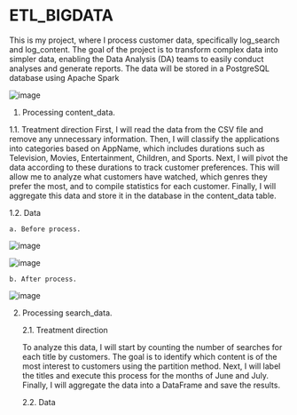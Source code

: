 # ETL_BIGDATA
This is my project, where I process customer data, specifically log_search and log_content. The goal of the project is to transform complex data into simpler data, enabling the Data Analysis (DA) teams to easily conduct analyses and generate reports. The data will be stored in a PostgreSQL database using Apache Spark

![image](https://github.com/user-attachments/assets/c5c2368f-2c97-4dd8-9f60-a1302ac582ed)

1. Processing content_data.
   
  1.1. Treatment direction
   First, I will read the data from the CSV file and remove any unnecessary information. Then, I will classify the applications into categories based on AppName, which includes durations such as Television, Movies, Entertainment, Children, and Sports. Next, I will pivot the data according to these durations to track customer preferences. This will allow me to analyze what customers have watched, which genres they prefer the most, and to compile statistics for each customer. Finally, I will aggregate this data and store it in the database in the content_data table.
   
   1.2. Data
   
    a. Before process.
   
   ![image](https://github.com/user-attachments/assets/2578daca-6c82-458c-933d-441d07488f91)

   ![image](https://github.com/user-attachments/assets/4d6f95d8-4f0b-4dd3-a1fa-e7fe65944931)
   
    b. After process.
   
   ![image](https://github.com/user-attachments/assets/72b9f50e-3f6b-4c4a-bd64-48c9c0d081cd)
   
2. Processing search_data.

   2.1. Treatment direction
   
   To analyze this data, I will start by counting the number of searches for each title by customers. The goal is to identify which content is of the most interest to customers using the partition method. Next, I will label the titles and execute this process for the months of June and July. Finally, I will aggregate the data into a DataFrame and save the results.
   
   2.2. Data

